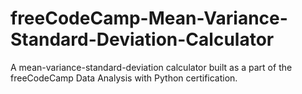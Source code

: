 # freeCodeCamp-Mean-Variance-Standard-Deviation-Calculator
A mean-variance-standard-deviation calculator built as a part of the freeCodeCamp Data Analysis with Python certification.
